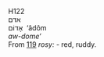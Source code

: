 <body>
  <p>H122<br>  אדם  <br> אָדוֹם  ‎  ‘âdôm  <br><i>aw-dome‘ </i><br>From <a href="h0119.htm">119</a>  <i>rosy: - </i>red, ruddy.<br></p>
 </body>